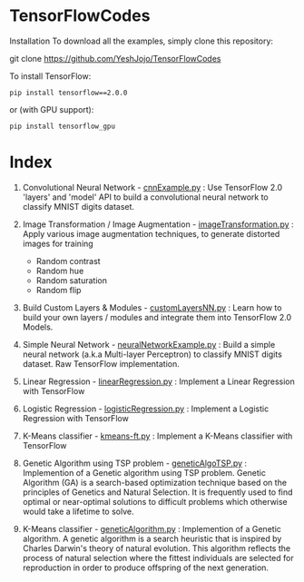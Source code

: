 # TensorFlowCodes

Installation
To download all the examples, simply clone this repository:

git clone https://github.com/YeshJojo/TensorFlowCodes

To install TensorFlow:
```
pip install tensorflow==2.0.0
```
or (with GPU support):
```
pip install tensorflow_gpu
```

# Index

1. Convolutional Neural Network - [cnnExample.py](https://github.com/YeshJojo/TensorFlowCodes/blob/master/cnnExample.py) :
   Use TensorFlow 2.0 'layers' and 'model' API to build a convolutional neural network to classify MNIST digits dataset.
  
  
2. Image Transformation / Image Augmentation - [imageTransformation.py](https://github.com/YeshJojo/TensorFlowCodes/blob/master/imageTransformation.py) :
   Apply various image augmentation techniques, to generate distorted images for training
    * Random contrast
    * Random hue
    * Random saturation
    * Random flip
    
3. Build Custom Layers & Modules - [customLayersNN.py](https://github.com/YeshJojo/TensorFlowCodes/blob/master/customLayersNN.py) :
   Learn how to build your own layers / modules and integrate them into TensorFlow 2.0 Models.
    
4. Simple Neural Network - [neuralNetworkExample.py](https://github.com/YeshJojo/TensorFlowCodes/blob/master/neuralNetworkExample.py) :
   Build a simple neural network (a.k.a Multi-layer Perceptron) to classify MNIST digits dataset. Raw TensorFlow implementation.
    
5. Linear Regression - [linearRegression.py](https://github.com/YeshJojo/TensorFlowCodes/blob/master/linearRegression.py) :
   Implement a Linear Regression with TensorFlow

6. Logistic Regression - [logisticRegression.py](https://github.com/YeshJojo/TensorFlowCodes/blob/master/logisticRegression.py) :
   Implement a Logistic Regression with TensorFlow
    
7. K-Means classifier - [kmeans-ft.py](https://github.com/YeshJojo/TensorFlowCodes/blob/master/kmeans-ft.py) :
   Implement a K-Means classifier with TensorFlow
   
8. Genetic Algorithm using TSP problem - [geneticAlgoTSP.py](https://github.com/YeshJojo/TensorFlowCodes/blob/master/geneticAlgoTSP.py) :
   Implemention of a Genetic algorithm using TSP problem. Genetic Algorithm (GA) is a search-based optimization technique based on the principles of Genetics and Natural Selection. It is frequently used to find optimal or near-optimal solutions to difficult problems which otherwise would take a lifetime to solve.
   
9. K-Means classifier - [geneticAlgorithm.py](https://github.com/YeshJojo/TensorFlowCodes/blob/master/geneticAlgorithm.py) :
   Implemention of a Genetic algorithm. A genetic algorithm is a search heuristic that is inspired by Charles Darwin's theory of natural evolution. This algorithm reflects the process of natural selection where the fittest individuals are selected for reproduction in order to produce offspring of the next generation.
